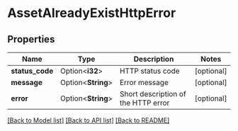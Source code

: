 # AssetAlreadyExistHttpError

## Properties

Name | Type | Description | Notes
------------ | ------------- | ------------- | -------------
**status_code** | Option<**i32**> | HTTP status code | [optional]
**message** | Option<**String**> | Error message | [optional]
**error** | Option<**String**> | Short description of the HTTP error | [optional]

[[Back to Model list]](../README.md#documentation-for-models) [[Back to API list]](../README.md#documentation-for-api-endpoints) [[Back to README]](../README.md)


